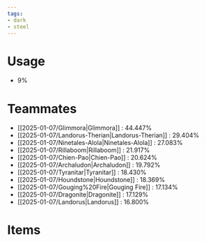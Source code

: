 ```yaml
---
tags:
- dark
- steel
---
```

# Usage
- 9%
# Teammates
- [[2025-01-07/Glimmora|Glimmora]] : 44.447%
- [[2025-01-07/Landorus-Therian|Landorus-Therian]] : 29.404%
- [[2025-01-07/Ninetales-Alola|Ninetales-Alola]] : 27.083%
- [[2025-01-07/Rillaboom|Rillaboom]] : 21.917%
- [[2025-01-07/Chien-Pao|Chien-Pao]] : 20.624%
- [[2025-01-07/Archaludon|Archaludon]] : 19.792%
- [[2025-01-07/Tyranitar|Tyranitar]] : 18.430%
- [[2025-01-07/Houndstone|Houndstone]] : 18.369%
- [[2025-01-07/Gouging%20Fire|Gouging Fire]] : 17.134%
- [[2025-01-07/Dragonite|Dragonite]] : 17.129%
- [[2025-01-07/Landorus|Landorus]] : 16.800%
# Items